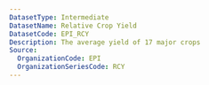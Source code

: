 ```yaml
---
DatasetType: Intermediate
DatasetName: Relative Crop Yield
DatasetCode: EPI_RCY
Description: The average yield of 17 major crops
Source:
  OrganizationCode: EPI
  OrganizationSeriesCode: RCY
---
```

